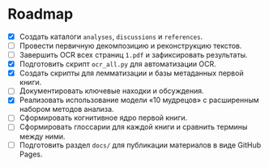 # Roadmap

- [x] Создать каталоги `analyses`, `discussions` и `references`.
- [ ] Провести первичную декомпозицию и реконструкцию текстов.
- [ ] Завершить OCR всех страниц `1.pdf` и зафиксировать результаты.
- [x] Подготовить скрипт `ocr_all.py` для автоматизации OCR.
- [x] Создать скрипты для лемматизации и базы метаданных первой книги.
- [ ] Документировать ключевые находки и обсуждения.
- [x] Реализовать использование модели «10 мудрецов» с расширенным набором методов анализа.
- [ ] Сформировать когнитивное ядро первой книги.
- [ ] Сформировать глоссарии для каждой книги и сравнить термины между ними.
- [ ] Подготовить раздел `docs/` для публикации материалов в виде GitHub Pages.
